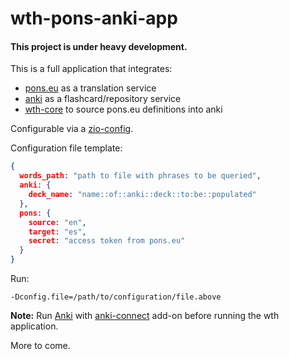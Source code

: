 # wth-pons-anki-app

#### This project is under heavy development.

This is a full application that integrates:
- [pons.eu](https://pons.eu/) as a translation service
- [anki](https://apps.ankiweb.net/) as a flashcard/repository service
- [wth-core](https://https://github.com/funkyminds/wth-core) to source pons.eu definitions into anki 

Configurable via a [zio-config](https://zio.github.io/zio-config/).

Configuration file template:
```json
{
  words_path: "path to file with phrases to be queried",
  anki: {
    deck_name: "name::of::anki::deck::to:be::populated"
  },
  pons: {
    source: "en",
    target: "es",
    secret: "access token from pons.eu"
  }
}
```
Run:
```
-Dconfig.file=/path/to/configuration/file.above
```

**Note:** Run [Anki](https://apps.ankiweb.net/) with [anki-connect](https://ankiweb.net/shared/info/2055492159) add-on before running the wth application.

More to come.